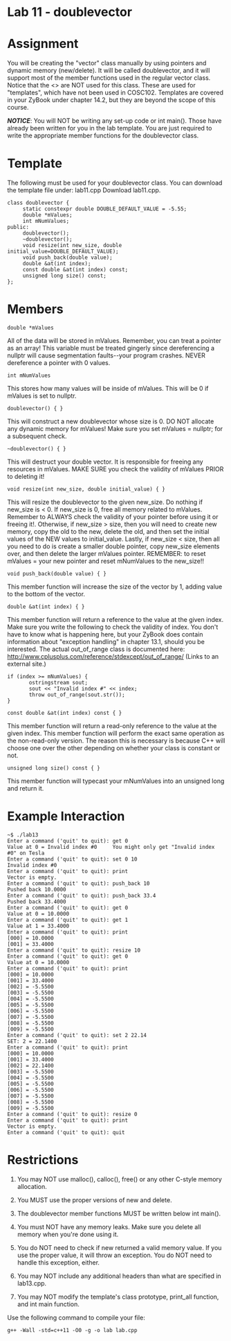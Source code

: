 # Lab 11 - doublevector

# **Assignment**

You will be creating the "vector" class manually by using pointers and dynamic memory (new/delete). It will be called doublevector, and it will support most of the member functions used in the regular vector class. Notice that the <> are NOT used for this class. These are used for "templates", which have not been used in COSC102. Templates are covered in your ZyBook under chapter 14.2, but they are beyond the scope of this course.

**_NOTICE_**: You will NOT be writing any set-up code or int main(). Those have already been written for you in the lab template. You are just required to write the appropriate member functions for the doublevector class.

# **Template**
The following must be used for your doublevector class. You can download the template file under: lab11.cpp  Download lab11.cpp.

```
class doublevector {
     static constexpr double DOUBLE_DEFAULT_VALUE = -5.55;
     double *mValues;
     int mNumValues;
public:
     doublevector();
     ~doublevector();
     void resize(int new_size, double initial_value=DOUBLE_DEFAULT_VALUE);
     void push_back(double value);
     double &at(int index);
     const double &at(int index) const;
     unsigned long size() const;
};
```

# **Members**
```
double *mValues
```
All of the data will be stored in mValues. Remember, you can treat a pointer as an array! This variable must be treated gingerly since dereferencing a nullptr will cause segmentation faults--your program crashes. NEVER dereference a pointer with 0 values.

```
int mNumValues
```
This stores how many values will be inside of mValues. This will be 0 if mValues is set to nullptr.

```
doublevector() { }
```
This will construct a new doublevector whose size is 0. DO NOT allocate any dynamic memory for mValues! Make sure you set mValues = nullptr; for a subsequent check.

```
~doublevector() { }
```
This will destruct your double vector. It is responsible for freeing any resources in mValues. MAKE SURE you check the validity of mValues PRIOR to deleting it!

```
void resize(int new_size, double initial_value) { }
```
This will resize the doublevector to the given new_size. Do nothing if new_size is < 0. If new_size is 0, free all memory related to mValues. Remember to ALWAYS check the validity of your pointer before using it or freeing it!. Otherwise, if new_size > size, then you will need to create new memory, copy the old to the new, delete the old, and then set the initial values of the NEW values to initial_value. Lastly, if new_size < size, then all you need to do is create a smaller double pointer, copy new_size elements over, and then delete the larger mValues pointer. REMEMBER: to reset mValues = your new pointer and reset mNumValues to the new_size!!

```
void push_back(double value) { }
```
This member function will increase the size of the vector by 1, adding value to the bottom of the vector.

```
double &at(int index) { }
```
This member function will return a reference to the value at the given index. Make sure you write the following to check the validity of index. You don't have to know what is happening here, but your ZyBook does contain information about "exception handling" in chapter 13.1, should you be interested. The actual out_of_range class is documented here: http://www.cplusplus.com/reference/stdexcept/out_of_range/ (Links to an external site.)

```
if (index >= mNumValues) {
       ostringstream sout;
       sout << "Invalid index #" << index;
       throw out_of_range(sout.str());
}
```
```
const double &at(int index) const { }
```
This member function will return a read-only reference to the value at the given index. This member function will perform the exact same operation as the non-read-only version. The reason this is necessary is because C++ will choose one over the other depending on whether your class is constant or not.

```
unsigned long size() const { }
```
This member function will typecast your mNumValues into an unsigned long and return it.

# **Example Interaction**
```
~$ ./lab13
Enter a command ('quit' to quit): get 0
Value at 0 = Invalid index #0     You might only get "Invalid index #0" on Tesla
Enter a command ('quit' to quit): set 0 10
Invalid index #0
Enter a command ('quit' to quit): print
Vector is empty.
Enter a command ('quit' to quit): push_back 10
Pushed back 10.0000
Enter a command ('quit' to quit): push_back 33.4
Pushed back 33.4000
Enter a command ('quit' to quit): get 0
Value at 0 = 10.0000
Enter a command ('quit' to quit): get 1
Value at 1 = 33.4000
Enter a command ('quit' to quit): print
[000] = 10.0000
[001] = 33.4000
Enter a command ('quit' to quit): resize 10
Enter a command ('quit' to quit): get 0
Value at 0 = 10.0000
Enter a command ('quit' to quit): print
[000] = 10.0000
[001] = 33.4000
[002] = -5.5500
[003] = -5.5500
[004] = -5.5500
[005] = -5.5500
[006] = -5.5500
[007] = -5.5500
[008] = -5.5500
[009] = -5.5500
Enter a command ('quit' to quit): set 2 22.14
SET: 2 = 22.1400
Enter a command ('quit' to quit): print
[000] = 10.0000
[001] = 33.4000
[002] = 22.1400
[003] = -5.5500
[004] = -5.5500
[005] = -5.5500
[006] = -5.5500
[007] = -5.5500
[008] = -5.5500
[009] = -5.5500
Enter a command ('quit' to quit): resize 0
Enter a command ('quit' to quit): print
Vector is empty.
Enter a command ('quit' to quit): quit
```

# **Restrictions**
1. You may NOT use malloc(), calloc(), free() or any other C-style memory allocation.

2. You MUST use the proper versions of new and delete.

3. The doublevector member functions MUST be written below int main().

4. You must NOT have any memory leaks. Make sure you delete all memory when you're done using it.

5. You do NOT need to check if new returned a valid memory value. If you use the proper value, it will throw an exception. You do NOT need to handle this exception, either.

6. You may NOT include any additional headers than what are specified in lab13.cpp.

7. You may NOT modify the template's class prototype, print_all function, and int main function.

Use the following command to compile your file:

```
g++ -Wall -std=c++11 -O0 -g -o lab lab.cpp
```

